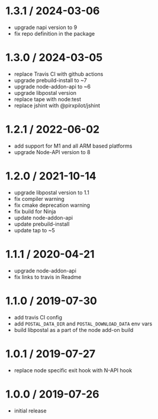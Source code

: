 
1.3.1 / 2024-03-06
==================

 * upgrade napi version to 9
 * fix repo definition in the package

1.3.0 / 2024-03-05
==================

 * replace Travis CI with github actions
 * upgrade prebuild-install to ~7
 * upgrade node-addon-api to ~6
 * upgrade libpostal version
 * replace tape with node:test
 * replace jshint with @pirxpilot/jshint

1.2.1 / 2022-06-02
==================

 * add support for M1 and all ARM based platforms
 * upgrade Node-API version to 8

1.2.0 / 2021-10-14
==================

 * upgrade libpostal version to 1.1
 * fix compiler warning
 * fix cmake deprecation warning
 * fix build for Ninja
 * update node-addon-api 
 * update prebuild-install
 * update tap to ~5

1.1.1 / 2020-04-21
==================

 * upgrade node-addon-api
 * fix links to travis in Readme

1.1.0 / 2019-07-30
==================

 * add travis CI config
 * add `POSTAL_DATA_DIR` and `POSTAL_DOWNLOAD_DATA` env vars
 * build libpostal as a part of the node add-on build

1.0.1 / 2019-07-27
==================

 * replace node specific exit hook with N-API hook

1.0.0 / 2019-07-26
==================

 * initial release

